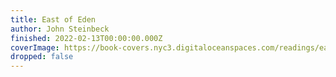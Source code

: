 ```yaml
---
title: East of Eden
author: John Steinbeck
finished: 2022-02-13T00:00:00.000Z
coverImage: https://book-covers.nyc3.digitaloceanspaces.com/readings/east-of-eden-01.jpg
dropped: false
---
```


